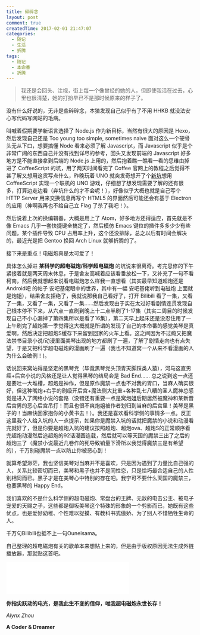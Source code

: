```yaml
---
title: 碎碎念
layout: post
comment: true
createdTime: 2017-02-01 21:47:07
categories:
  - 随记
  - 生活
  - 折腾
tags:
  - 随记
  - 本命番
  - 折腾
---
```

<blockquote class="centerquote">我还是会回头、注视，街上每一个像曾经的她的人，但即使我活在过去，心里也很清楚，她的打扮早已不是那时候原来的样子了。</blockquote>

没有什么好说的，无非是些碎碎念，本猹发现自己似乎有了不用 HHKB 就没法安心写代码写网站的毛病。

<!--more-->

叫喊着假期要学新语言选择了 Node.js 作为新目标，当然有很大的原因是 Hexo，然后发现自己还是 Too young too simple, sometimes naive 面对这么一个硬骨头无从下口，想要搞懂 Node 看来必须了解 Javascript，而 Javascript 似乎是个非常广阔的东西自己并没有找到详尽的参考，回头又发现前端的 Javascript 好多地方是不能直接拿到后端的 Node.js 上用的，然后抱着瞧一瞧看一看的思维由掉进了 CoffeeScript 的坑，用了两天时间看完了 Coffee 官网上的教程之后觉得不甚了解又想用这货写点什么，昨晚玩着 UNO 就突发奇想开了个[新坑](https://github.com/AlynxZhou/uno-coffee/)想用 CoffeeScript 实现一个联机的 UNO 游戏，仔细想了想发现需要了解的还有很多，打算边走边看（弃坑什么的才不会呢！），好像似乎大概也就是自己写个 HTTP Server 用来交换信息再写个 HTML5 的界面然后可能还会有基于 Electron 的应用（神啊我再也不给自己立 Flag 了杀了我吧！）。

然后说着上次的换编辑器，大概是用上了 Atom，好多地方还得适应，首先就是不像 Emacs 几乎一套快捷键全搞定了，然后模仿 Emacs 键位的插件多多少少有些问题，某个插件导致 CPU 占用率上升，这个还没排除，总之以后有时间会解决的，最近光是把 Gentoo 换回 Arch Linux 就够折腾的了。

接下来是重点！电磁炮真是太可爱了！

具体怎么掉进 **某科学的超电磁炮/科学超电磁炮** 的坑说来很离奇。考完思修的下午紧接着就是两天周末休息，于是舍友高喊着应该看番放松一下，又补充了一句不看柯南，然后我就想起来说看电磁炮怎么样我一直想看（其实最早知道超炮还是 Android吧 的帖子 安吧基佬眼中的世界，其中有一幅 安吧基佬听到电磁炮 上面就是炮姐），结果舍友拒绝了，我就说那我自己看好了，打开 Bilibili 看了一集，又看了一集，又看了一集，又看了一集……然后发现由于实在太过好看剧情连贯发现自己根本停不下来，从六点一直刷到晚上十二点半刷了1-17集（其实二周目的时候发现自己不小心漏掉了第四集所以是看了16集），第二天早上起床还是没忍住用了一上午刷完了超炮第一季觉得这大概就是所谓的发现了自己的本命番的感觉美琴是真爱啊，然后决定把超炮S缓存下来留到回家的火车上看。这之间因为不过瘾又把魔法禁书目录小说/动漫里面美琴出现的地方都刷了一遍，了解了剧情走向也有点失望，于是又把科学超电磁炮的漫画刷了一遍（我也不知道窝一个从来不看漫画的人为什么会破例！)。

话说回来窝站得是坚定的黑琴党（毕竟黑琴党头顶青天脚踩类人猿），河马这直男癌+后宫小说的风格还是让人觉得黑琴的结局会是 Bad End…… 总之说到这一点还是要吐一大堆槽，超炮是神作，但是原作魔禁一点也不对我的胃口，当麻人确实很好，但这种嘴炮+右手的刷级开后宫+魔法侧大比重+各种乱七八糟的圣人魔神总感觉是进入了网络小说的套路（没错还有重要一点是窝炮姐后期居然被魔神和某新晋后宫男的恶心后宫吊打！而且也很不爽炮姐被作者划归到当麻的后宫里！美琴是黑子的！当麻快回家抱你的小黄书去！）。我还是喜欢看科学侧的事情多一点。反正这里我个人给入坑的人一点提示，如果你是魔禁入坑的话就把魔禁的小说和动漫看完就好了，但是你要是超炮入坑的建议按照超炮、超炮ova、超炮S的正常顺序看完超炮动漫然后追超炮的92话漫画连载，然后就可以等天国的魔禁三出了之后的超炮三了（魔禁小说最近几卷作的死导致销量下滑所以我觉得魔禁三是有希望的），千万别碰魔禁一点以防止你被恶心到！

就算希望渺茫，我也坚信美琴对当麻并不是喜欢，只是因为遇到了力量比自己强的人，关系比较密切而已，美琴和黑子也并不是同性恋，只是恰巧最合适自己的人性别相同而已。黑子才是在美琴心中特别的存在吧。我宁可不要什么天国的魔禁三，也要黑琴的 Happy End。

我们喜欢的不是什么科学侧的超电磁炮、常盘台的王牌、无敌的电击公主、被电子宠爱的天赐之子，这些都是御坂美琴这个特殊的形象的一个剪影而已，她既有这些优点，也是爱好幼稚、个性难以捉摸、有教科书式傲娇、为了别人不惜牺牲生命的人。

千万句Bilibili也抵不上一句Ouneisama。

自己整理的超电磁炮有关的歌单本来想贴上来的，但是由于版权原因无法生成外链播放器，那就贴这首吧。

<iframe frameborder="no" border="0" marginwidth="0" marginheight="0" width=330 height=86 src="//music.163.com/outchain/player?type=2&id=33913797&auto=0&height=66"></iframe>

**你指尖跃动的电光，是我此生不变的信仰，唯我超电磁炮永世长存！**

*Alynx Zhou*

**A Coder & Dreamer**
